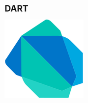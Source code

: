# DART 
![Dart](https://raw.githubusercontent.com/devicons/devicon/master/icons/dart/dart-original.svg)
